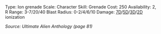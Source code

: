 Type: Ion grenade
Scale: Character
Skill: Grenade
Cost: 250
Availability: 2, R
Range: 3-7/20/40
Blast Radius: 0-2/4/6/10
Damage: <u>7D</u>/<u>5D</u>/<u>3D</u>/<u>2D</u> ionization

*Source: Ultimate Alien Anthology (page 81)*